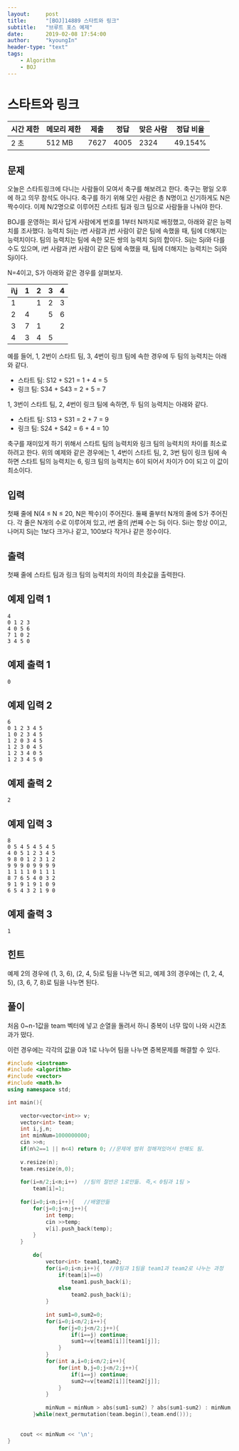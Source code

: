 ```yaml
---
layout:     post
title:      "[BOJ]14889 스타트와 링크"
subtitle:   "브루트 포스 예제"
date:       2019-02-08 17:54:00
author:     "kyoungIn"
header-type: "text"
tags:
    - Algorithm
    - BOJ
---
```

# 스타트와 링크 

| 시간 제한 | 메모리 제한 | 제출 | 정답 | 맞은 사람 | 정답 비율 |
| --------- | ----------- | ---- | ---- | --------- | --------- |
| 2 초      | 512 MB      | 7627 | 4005 | 2324      | 49.154%   |

## 문제

오늘은 스타트링크에 다니는 사람들이 모여서 축구를 해보려고 한다. 축구는 평일 오후에 하고 의무 참석도 아니다. 축구를 하기 위해 모인 사람은 총 N명이고 신기하게도 N은 짝수이다. 이제 N/2명으로 이루어진 스타트 팀과 링크 팀으로 사람들을 나눠야 한다.

BOJ를 운영하는 회사 답게 사람에게 번호를 1부터 N까지로 배정했고, 아래와 같은 능력치를 조사했다. 능력치 Sij는 i번 사람과 j번 사람이 같은 팀에 속했을 때, 팀에 더해지는 능력치이다. 팀의 능력치는 팀에 속한 모든 쌍의 능력치 Sij의 합이다. Sij는 Sji와 다를 수도 있으며, i번 사람과 j번 사람이 같은 팀에 속했을 때, 팀에 더해지는 능력치는 Sij와 Sji이다.

N=4이고, S가 아래와 같은 경우를 살펴보자.

| i\j  | 1    | 2    | 3    | 4    |
| ---- | ---- | ---- | ---- | ---- |
| 1    |      | 1    | 2    | 3    |
| 2    | 4    |      | 5    | 6    |
| 3    | 7    | 1    |      | 2    |
| 4    | 3    | 4    | 5    |      |

예를 들어, 1, 2번이 스타트 팀, 3, 4번이 링크 팀에 속한 경우에 두 팀의 능력치는 아래와 같다.

- 스타트 팀: S12 + S21 = 1 + 4 = 5
- 링크 팀: S34 + S43 = 2 + 5 = 7

1, 3번이 스타트 팀, 2, 4번이 링크 팀에 속하면, 두 팀의 능력치는 아래와 같다.

- 스타트 팀: S13 + S31 = 2 + 7 = 9
- 링크 팀: S24 + S42 = 6 + 4 = 10

축구를 재미있게 하기 위해서 스타트 팀의 능력치와 링크 팀의 능력치의 차이를 최소로 하려고 한다. 위의 예제와 같은 경우에는 1, 4번이 스타트 팀, 2, 3번 팀이 링크 팀에 속하면 스타트 팀의 능력치는 6, 링크 팀의 능력치는 6이 되어서 차이가 0이 되고 이 값이 최소이다.

## 입력

첫째 줄에 N(4 ≤ N ≤ 20, N은 짝수)이 주어진다. 둘째 줄부터 N개의 줄에 S가 주어진다. 각 줄은 N개의 수로 이루어져 있고, i번 줄의 j번째 수는 Sij 이다. Sii는 항상 0이고, 나머지 Sij는 1보다 크거나 같고, 100보다 작거나 같은 정수이다.

## 출력

첫째 줄에 스타트 팀과 링크 팀의 능력치의 차이의 최솟값을 출력한다.

## 예제 입력 1

```
4
0 1 2 3
4 0 5 6
7 1 0 2
3 4 5 0
```

## 예제 출력 1

```
0
```

## 예제 입력 2

```
6
0 1 2 3 4 5
1 0 2 3 4 5
1 2 0 3 4 5
1 2 3 0 4 5
1 2 3 4 0 5
1 2 3 4 5 0
```

## 예제 출력 2 

```
2
```

## 예제 입력 3

```
8
0 5 4 5 4 5 4 5
4 0 5 1 2 3 4 5
9 8 0 1 2 3 1 2
9 9 9 0 9 9 9 9
1 1 1 1 0 1 1 1
8 7 6 5 4 0 3 2
9 1 9 1 9 1 0 9
6 5 4 3 2 1 9 0
```

## 예제 출력 3 

```
1
```

## 힌트

예제 2의 경우에 (1, 3, 6), (2, 4, 5)로 팀을 나누면 되고, 예제 3의 경우에는 (1, 2, 4, 5), (3, 6, 7, 8)로 팀을 나누면 된다.



## 풀이 

처음 0~n-1값을 team 벡터에 넣고 순열을 돌려서 하니 중복이 너무 많이 나와 시간초과가 떴다.

이런 경우에는 각각의 값을 0과 1로 나누어 팀을 나누면 중복문제를 해결할 수 있다.



```cpp
#include <iostream>
#include <algorithm>
#include <vector>
#include <math.h>
using namespace std;

int main(){
    
    vector<vector<int>> v;
    vector<int> team;
    int i,j,n;
    int minNum=1000000000;
    cin >>n;
    if(n%2==1 || n<4) return 0;	//문제에 범위 정해져있어서 안해도 됨.
    
    v.resize(n);
    team.resize(n,0);
    
    for(i=n/2;i<n;i++)	//팀의 절반은 1로만듦. 즉,< 0팀과 1팀 >
        team[i]=1;
    
    for(i=0;i<n;i++){	//배열만듦
        for(j=0;j<n;j++){
            int temp;
            cin >>temp;
            v[i].push_back(temp);
        }
    }
        
        do{
            vector<int> team1,team2;
            for(i=0;i<n;i++){	//0팀과 1팀을 team1과 team2로 나누는 과정
                if(team[i]==0)
                    team1.push_back(i);
                else
                    team2.push_back(i);
            }
            
            int sum1=0,sum2=0;
            for(i=0;i<n/2;i++){
                for(j=0;j<n/2;j++){
                    if(i==j) continue;
                    sum1+=v[team1[i]][team1[j]];
                }
            }
            for(int a,i=0;i<n/2;i++){
                for(int b,j=0;j<n/2;j++){
                    if(i==j) continue;
                    sum2+=v[team2[i]][team2[j]];
                }
            }
            
            minNum = minNum > abs(sum1-sum2) ? abs(sum1-sum2) : minNum;
        }while(next_permutation(team.begin(),team.end()));
    
    
    cout << minNum << '\n';
}

```

